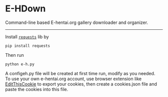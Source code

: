 # E-HDown
Command-line based E-hentai.org gallery downloader and organizer.

---
Install [`requests`](https://github.com/psf/requests) lib by
```
pip install requests
```
Then run
``` shell
python e-h.py
``` 
A configeh.py file will be created at first time run, modify as you needed.  
To use your own e-hentai.org account, use browser extension like [EditThisCookie](https://chrome.google.com/webstore/detail/editthiscookie/fngmhnnpilhplaeedifhccceomclgfbg) to export your cookies, then create a cookies.json file and paste the cookies into this file.

